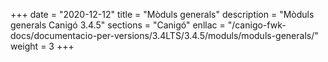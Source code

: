 +++
date        = "2020-12-12"
title       = "Mòduls generals"
description = "Mòduls generals Canigó 3.4.5"
sections    = "Canigó"
enllac		= "/canigo-fwk-docs/documentacio-per-versions/3.4LTS/3.4.5/moduls/moduls-generals/"
weight		= 3
+++
